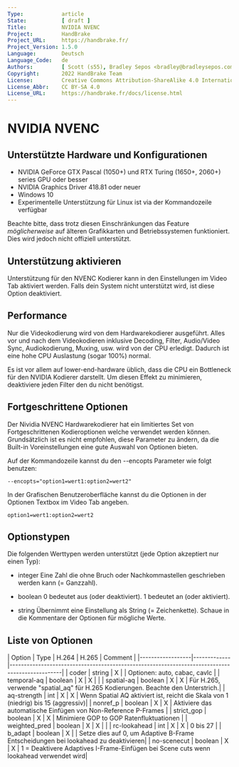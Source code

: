 ```yaml
---
Type:            article
State:           [ draft ]
Title:           NVIDIA NVENC
Project:         HandBrake
Project_URL:     https://handbrake.fr/
Project_Version: 1.5.0
Language:        Deutsch
Language_Code:   de
Authors:         [ Scott (s55), Bradley Sepos <bradley@bradleysepos.com> (BradleyS), Bernhard Rader ]
Copyright:       2022 HandBrake Team
License:         Creative Commons Attribution-ShareAlike 4.0 International
License_Abbr:    CC BY-SA 4.0
License_URL:     https://handbrake.fr/docs/license.html
---
```


NVIDIA NVENC
============

## Unterstützte Hardware und Konfigurationen

- NVIDIA GeForce GTX Pascal (1050+) und RTX Turing (1650+, 2060+) series GPU oder besser
- NVIDIA Graphics Driver 418.81 oder neuer
- Windows 10
- Experimentelle Unterstützung für Linux ist via der Kommandozeile verfügbar

Beachte bitte, dass trotz diesen Einschränkungen das Feature *möglicherweise* auf älteren Grafikkarten und Betriebssystemen funktioniert. Dies wird jedoch nicht offiziell unterstützt.


## Unterstützung aktivieren

Unterstützung für den NVENC Kodierer kann in den Einstellungen im Video Tab aktiviert werden. Falls dein System nicht unterstützt wird, ist diese Option deaktiviert.


## Performance

Nur die Videokodierung wird von dem Hardwarekodierer ausgeführt. Alles vor und nach dem Videokodieren inklusive Decoding, Filter, Audio/Video Sync, Audiokodierung, Muxing, usw. wird von der CPU erledigt. Dadurch ist eine hohe CPU Auslastung (sogar 100%) normal.

Es ist vor allem auf lower-end-hardware üblich, dass die CPU ein Bottleneck für den NVIDIA Kodierer darstellt. Um diesen Effekt zu minimieren, deaktiviere jeden Filter den du nicht benötigst.


## Fortgeschrittene Optionen

Der Nividia NVENC Hardwarekodierer hat ein limitiertes Set von Fortgeschrittenen Kodieroptionen welche verwendet werden können. Grundsätzlich ist es nicht empfohlen, diese Parameter zu ändern, da die Built-in Voreinstellungen eine gute Auswahl von Optionen bieten.

Auf der Kommandozeile kannst du den --encopts Parameter wie folgt benutzen:

    --encopts="option1=wert1:option2=wert2"

In der Grafischen Benutzeroberfläche kannst du die Optionen in der Optionen Textbox im Video Tab angeben.

    option1=wert1:option2=wert2

## Optionstypen

Die folgenden Werttypen werden unterstützt (jede Option akzeptiert nur einen Typ):

- integer
  Eine Zahl die ohne Bruch oder Nachkommastellen geschrieben werden kann (= Ganzzahl).

- boolean
  0 bedeutet aus (oder deaktiviert).
  1 bedeutet an (oder aktiviert).
 
- string
  Übernimmt eine Einstellung als String (= Zeichenkette). Schaue in die Kommentare der Optionen für mögliche Werte.

  
## Liste von Optionen

| Option           | Type        | H.264 | H.265 | Comment                                                                        |
|------------------|-------------|------------------------------------------------------------------------------------------------|
| coder            | string      |   X   |       | Optionen: auto, cabac, cavlc                                                   |
| temporal-aq      | boolean     |   X   |   X   |                                                                                |
| spatial-aq       | boolean     |   X   |   X   | Für H.265, verwende "spatial_aq" für H.265 Kodierungen. Beachte den Unterstrich.|
| aq-strength      | int         |   X   |   X   | Wenn Spatial AQ aktiviert ist, reicht die Skala von 1 (niedrig) bis 15 (aggressiv)|
| nonref_p         | boolean     |   X   |   X   | Aktiviere das automatische Einfügen von Non-Reference P-Frames                 |
| strict_gop       | boolean     |   X   |   X   | Minimiere GOP to GOP Ratenfluktuationen                                        |
| weighted_pred    | boolean     |   X   |   X   |                                                                                |
| rc-lookahead     | int         |   X   |   X   | 0 bis 27                                                                       |
| b_adapt          | boolean     |   X   |       | Setze dies auf 0, um Adaptive B-Frame Entscheidungen bei lookahead zu deaktivieren|
| no-scenecut      | boolean     |   X   |   X   | 1 = Deaktivere Adaptives I-Frame-Einfügen bei Scene cuts wenn lookahead verwendet wird|


